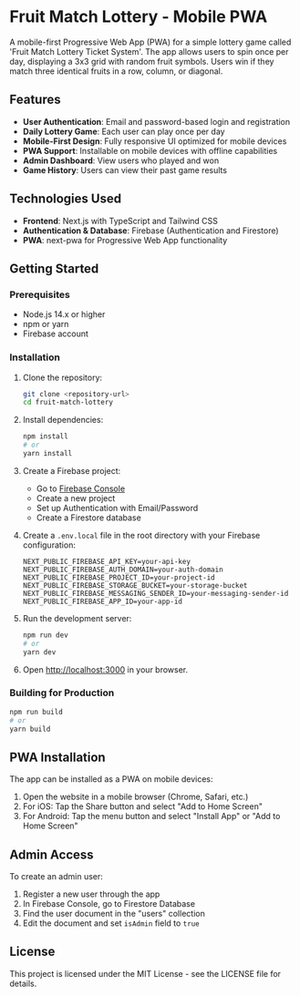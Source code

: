 # Fruit Match Lottery - Mobile PWA

A mobile-first Progressive Web App (PWA) for a simple lottery game called 'Fruit Match Lottery Ticket System'. The app allows users to spin once per day, displaying a 3x3 grid with random fruit symbols. Users win if they match three identical fruits in a row, column, or diagonal.

## Features

- **User Authentication**: Email and password-based login and registration
- **Daily Lottery Game**: Each user can play once per day
- **Mobile-First Design**: Fully responsive UI optimized for mobile devices
- **PWA Support**: Installable on mobile devices with offline capabilities
- **Admin Dashboard**: View users who played and won
- **Game History**: Users can view their past game results

## Technologies Used

- **Frontend**: Next.js with TypeScript and Tailwind CSS
- **Authentication & Database**: Firebase (Authentication and Firestore)
- **PWA**: next-pwa for Progressive Web App functionality

## Getting Started

### Prerequisites

- Node.js 14.x or higher
- npm or yarn
- Firebase account

### Installation

1. Clone the repository:
   ```bash
   git clone <repository-url>
   cd fruit-match-lottery
   ```

2. Install dependencies:
   ```bash
   npm install
   # or
   yarn install
   ```

3. Create a Firebase project:
   - Go to [Firebase Console](https://console.firebase.google.com/)
   - Create a new project
   - Set up Authentication with Email/Password
   - Create a Firestore database

4. Create a `.env.local` file in the root directory with your Firebase configuration:
   ```
   NEXT_PUBLIC_FIREBASE_API_KEY=your-api-key
   NEXT_PUBLIC_FIREBASE_AUTH_DOMAIN=your-auth-domain
   NEXT_PUBLIC_FIREBASE_PROJECT_ID=your-project-id
   NEXT_PUBLIC_FIREBASE_STORAGE_BUCKET=your-storage-bucket
   NEXT_PUBLIC_FIREBASE_MESSAGING_SENDER_ID=your-messaging-sender-id
   NEXT_PUBLIC_FIREBASE_APP_ID=your-app-id
   ```

5. Run the development server:
   ```bash
   npm run dev
   # or
   yarn dev
   ```

6. Open [http://localhost:3000](http://localhost:3000) in your browser.

### Building for Production

```bash
npm run build
# or
yarn build
```

## PWA Installation

The app can be installed as a PWA on mobile devices:

1. Open the website in a mobile browser (Chrome, Safari, etc.)
2. For iOS: Tap the Share button and select "Add to Home Screen"
3. For Android: Tap the menu button and select "Install App" or "Add to Home Screen"

## Admin Access

To create an admin user:

1. Register a new user through the app
2. In Firebase Console, go to Firestore Database
3. Find the user document in the "users" collection
4. Edit the document and set `isAdmin` field to `true`

## License

This project is licensed under the MIT License - see the LICENSE file for details.
